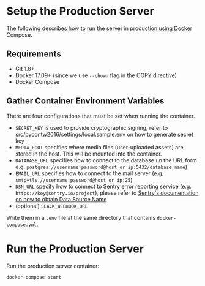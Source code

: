 # Setup the Production Server

The following describes how to run the server in production using Docker
Compose.

## Requirements

- Git 1.8+
- Docker 17.09+ (since we use `--chown` flag in the COPY directive)
- Docker Compose


## Gather Container Environment Variables

There are four configurations that must be set when running the container.

 * `SECRET_KEY` is used to provide cryptographic signing, refer to
   src/pycontw2016/settings/local.sample.env on how to generate secret key
 * `MEDIA_ROOT` specifies where media files (user-uploaded assets) are stored
   in the host. This will be mounted into the container.
 * `DATABASE_URL` specifies how to connect to the database (in the URL form
   e.g. `postgres://username:password@host_or_ip:5432/database_name`)
 * `EMAIL_URL` specifies how to connect to the mail server
   (e.g. `smtp+tls://username:password@host_or_ip:25`)
 * `DSN_URL` specify how to connect to Sentry error reporting service
   (e.g. `https://key@sentry.io/project`), please refer to
   [Sentry's documentation on how to obtain Data Source Name](https://docs.sentry.io/error-reporting/quickstart/?platform=python)
 * (optional) `SLACK_WEBHOOK_URL`

Write them in a `.env` file at the same directory that contains
`docker-compose.yml`.

# Run the Production Server

Run the production server container:

    docker-compose start
